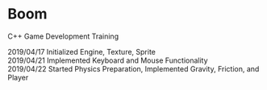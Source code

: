 # Boom
C++ Game Development Training

2019/04/17 Initialized Engine, Texture, Sprite\
2019/04/21 Implemented Keyboard and Mouse Functionality\
2019/04/22 Started Physics Preparation, Implemented Gravity, Friction, and Player
